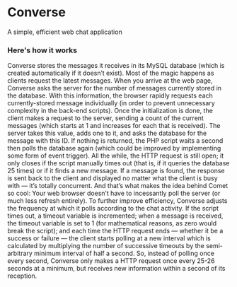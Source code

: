 Converse
========

A simple, efficient web chat application

### Here's how it works

Converse stores the messages it receives in its MySQL database (which is created automatically if it doesn’t exist). Most of the magic happens as clients request the latest messages. When you arrive at the web page, Converse asks the server for the number of messages currently stored in the database. With this information, the browser rapidly requests each currently-stored message individually (in order to prevent unnecessary complexity in the back-end scripts). Once the initialization is done, the client makes a request to the server, sending a count of the current messages (which starts at 1 and increases for each that is received). The server takes this value, adds one to it, and asks the database for the message with this ID. If nothing is returned, the PHP script waits a second then polls the database again (which could be improved by implementing some form of event trigger). All the while, the HTTP request is still open; it only closes if the script manually times out (that is, if it queries the database 25 times) or if it finds a new message. If a message is found, the response is sent back to the client and displayed no matter what the client is busy with — it’s totally concurrent. And that’s what makes the idea behind Comet so cool: Your web browser doesn’t have to incessantly poll the server (or much less refresh entirely). To further improve efficiency, Converse adjusts the frequency at which it polls according to the chat activity. If the script times out, a timeout variable is incremented; when a message is received, the timeout variable is set to 1 (for mathematical reasons, as zero would break the script); and each time the HTTP request ends — whether it be a success or failure — the client starts polling at a new interval which is calculated by multiplying the number of successive timeouts by the semi-arbitrary minimum interval of half a second. So, instead of polling once every second, Converse only makes a HTTP request once every 25-26 seconds at a minimum, but receives new information within a second of its reception.
